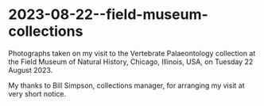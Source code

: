 # 2023-08-22--field-museum-collections

Photographs taken on my visit to the Vertebrate Palaeontology collection at the Field Museum of Natural History, Chicago, Illinois, USA, on Tuesday 22 August 2023.

My thanks to Bill Simpson, collections manager, for arranging my visit at very short notice.

